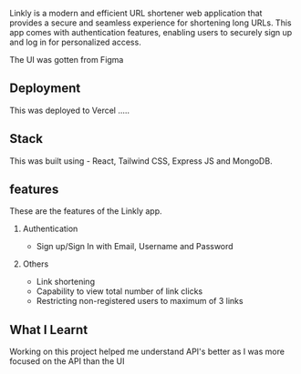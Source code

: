 Linkly is a modern and efficient URL shortener web application that provides a secure and seamless experience for shortening long URLs. This app comes with authentication features, enabling users to securely sign up and log in for personalized access.

The UI was gotten from Figma 

## Deployment

This was deployed to Vercel .....

## Stack

This was built using - React, Tailwind CSS, Express JS and MongoDB.

## features

These are the features of the Linkly app.

1. Authentication
    * Sign up/Sign In with Email, Username and Password

2.  Others
    * Link shortening
    * Capability to view total number of link clicks 
    * Restricting non-registered users to maximum of 3 links


## What I Learnt 

Working on this project helped me understand API's better as I was more focused on the API than the UI






